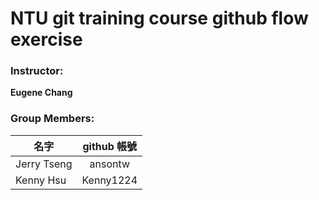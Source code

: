 # NTU git training course github flow exercise

### Instructor:

**Eugene Chang** 

### Group Members:

| **名字**           | **github 帳號**       |
| -------------------|:---------------------:|
| Jerry Tseng        | ansontw               |
| Kenny Hsu          | Kenny1224             |
